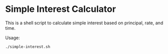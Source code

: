 # Simple Interest Calculator

This is a shell script to calculate simple interest based on principal, rate, and time.

Usage:
```bash
./simple-interest.sh